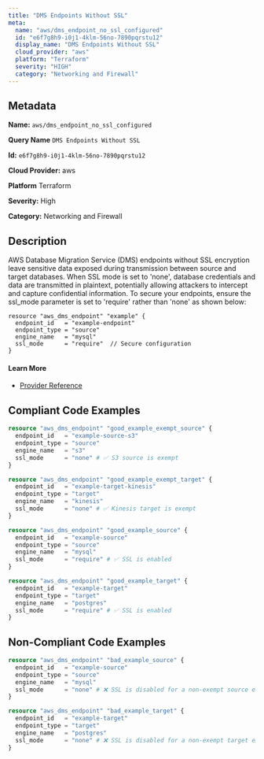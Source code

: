 ```yaml
---
title: "DMS Endpoints Without SSL"
meta:
  name: "aws/dms_endpoint_no_ssl_configured"
  id: "e6f7g8h9-i0j1-4klm-56no-7890pqrstu12"
  display_name: "DMS Endpoints Without SSL"
  cloud_provider: "aws"
  platform: "Terraform"
  severity: "HIGH"
  category: "Networking and Firewall"
---
```

## Metadata

**Name:** `aws/dms_endpoint_no_ssl_configured`

**Query Name** `DMS Endpoints Without SSL`

**Id:** `e6f7g8h9-i0j1-4klm-56no-7890pqrstu12`

**Cloud Provider:** aws

**Platform** Terraform

**Severity:** High

**Category:** Networking and Firewall

## Description
AWS Database Migration Service (DMS) endpoints without SSL encryption leave sensitive data exposed during transmission between source and target databases. When SSL mode is set to 'none', database credentials and data are transmitted in plaintext, potentially allowing attackers to intercept and capture confidential information. To secure your endpoints, ensure the ssl_mode parameter is set to 'require' rather than 'none' as shown below:

```
resource "aws_dms_endpoint" "example" {
  endpoint_id   = "example-endpoint"
  endpoint_type = "source"
  engine_name   = "mysql"
  ssl_mode      = "require"  // Secure configuration
}
```

#### Learn More

 - [Provider Reference](https://registry.terraform.io/providers/hashicorp/aws/latest/docs/resources/dms_endpoint#ssl_mode)


## Compliant Code Examples
```terraform
resource "aws_dms_endpoint" "good_example_exempt_source" {
  endpoint_id   = "example-source-s3"
  endpoint_type = "source"
  engine_name   = "s3"
  ssl_mode      = "none" # ✅ S3 source is exempt
}

resource "aws_dms_endpoint" "good_example_exempt_target" {
  endpoint_id   = "example-target-kinesis"
  endpoint_type = "target"
  engine_name   = "kinesis"
  ssl_mode      = "none" # ✅ Kinesis target is exempt
}

```

```terraform
resource "aws_dms_endpoint" "good_example_source" {
  endpoint_id   = "example-source"
  endpoint_type = "source"
  engine_name   = "mysql"
  ssl_mode      = "require" # ✅ SSL is enabled
}

resource "aws_dms_endpoint" "good_example_target" {
  endpoint_id   = "example-target"
  endpoint_type = "target"
  engine_name   = "postgres"
  ssl_mode      = "require" # ✅ SSL is enabled
}
```
## Non-Compliant Code Examples
```terraform
resource "aws_dms_endpoint" "bad_example_source" {
  endpoint_id   = "example-source"
  endpoint_type = "source"
  engine_name   = "mysql"
  ssl_mode      = "none" # ❌ SSL is disabled for a non-exempt source endpoint
}

resource "aws_dms_endpoint" "bad_example_target" {
  endpoint_id   = "example-target"
  endpoint_type = "target"
  engine_name   = "postgres"
  ssl_mode      = "none" # ❌ SSL is disabled for a non-exempt target endpoint
}

```